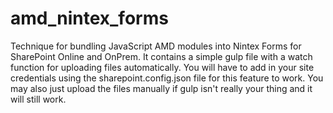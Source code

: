 # amd_nintex_forms
Technique for bundling  JavaScript AMD modules into Nintex Forms for SharePoint Online and OnPrem.  It contains a simple gulp file with a watch function for uploading files automatically.  You will have to add in your site credentials using the sharepoint.config.json file for this feature to work.  You may also just upload the files manually if gulp isn't really your thing and it will still work.
